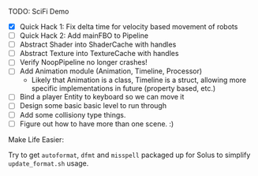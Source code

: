 TODO: SciFi Demo

 - [x] Quick Hack 1: Fix delta time for velocity based movement of robots
 - [ ] Quick Hack 2: Add mainFBO to Pipeline
 - [ ] Abstract Shader into ShaderCache with handles
 - [ ] Abstract Texture into TextureCache with handles
 - [ ] Verify NoopPipeline no longer crashes!
 - [ ] Add Animation module (Animation, Timeline, Processor)
    - Likely that Animation is a class, Timeline is a struct, allowing
      more specific implementations in future (property based, etc.)
 - [ ] Bind a player Entity to keyboard so we can move it
 - [ ] Design some basic basic level to run through
 - [ ] Add some collisiony type things.
 - [ ] Figure out how to have more than one scene. :)

Make Life Easier:

Try to get `autoformat`, `dfmt` and `misspell` packaged up for
Solus to simplify `update_format.sh` usage.
